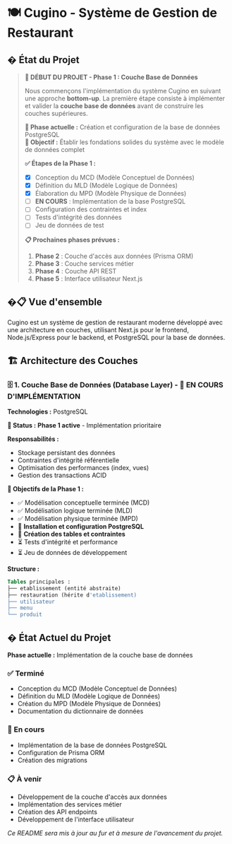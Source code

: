 # 🍽️ Cugino - Système de Gestion de Restaurant

## � État du Projet

> **🏁 DÉBUT DU PROJET - Phase 1 : Couche Base de Données**
> 
> Nous commençons l'implémentation du système Cugino en suivant une approche **bottom-up**. 
> La première étape consiste à implémenter et valider la **couche base de données** avant de construire les couches supérieures.
>
> **📅 Phase actuelle :** Création et configuration de la base de données PostgreSQL  
> **🎯 Objectif :** Établir les fondations solides du système avec le modèle de données complet
>
> **✅ Étapes de la Phase 1 :**
> - [x] Conception du MCD (Modèle Conceptuel de Données) 
> - [x] Définition du MLD (Modèle Logique de Données)
> - [x] Élaboration du MPD (Modèle Physique de Données)
> - [ ] **EN COURS** : Implémentation de la base PostgreSQL
> - [ ] Configuration des contraintes et index
> - [ ] Tests d'intégrité des données
> - [ ] Jeu de données de test
>
> **📋 Prochaines phases prévues :**
> 1. **Phase 2** : Couche d'accès aux données (Prisma ORM)
> 2. **Phase 3** : Couche services métier
> 3. **Phase 4** : Couche API REST
> 4. **Phase 5** : Interface utilisateur Next.js

## �📋 Vue d'ensemble

Cugino est un système de gestion de restaurant moderne développé avec une architecture en couches, utilisant Next.js pour le frontend, Node.js/Express pour le backend, et PostgreSQL pour la base de données.

## 🏗️ Architecture des Couches

### 🗄️ **1. Couche Base de Données (Database Layer)** - 🚧 EN COURS D'IMPLÉMENTATION

**Technologies :** PostgreSQL

**📍 Status :** **Phase 1 active** - Implémentation prioritaire

**Responsabilités :**
- Stockage persistant des données
- Contraintes d'intégrité référentielle
- Optimisation des performances (index, vues)
- Gestion des transactions ACID

**🎯 Objectifs de la Phase 1 :**
- ✅ Modélisation conceptuelle terminée (MCD)
- ✅ Modélisation logique terminée (MLD) 
- ✅ Modélisation physique terminée (MPD)
- 🚧 **Installation et configuration PostgreSQL**
- 🚧 **Création des tables et contraintes**
- ⏳ Tests d'intégrité et performance
- ⏳ Jeu de données de développement

**Structure :**
```sql
Tables principales :
├── etablissement (entité abstraite)
├── restauration (hérite d'etablissement)
├── utilisateur
├── menu
└── produit
```

## � État Actuel du Projet

**Phase actuelle :** Implémentation de la couche base de données

### ✅ Terminé
- Conception du MCD (Modèle Conceptuel de Données)
- Définition du MLD (Modèle Logique de Données) 
- Création du MPD (Modèle Physique de Données)
- Documentation du dictionnaire de données

### 🔄 En cours
- Implémentation de la base de données PostgreSQL
- Configuration de Prisma ORM
- Création des migrations

### 📋 À venir
- Développement de la couche d'accès aux données
- Implémentation des services métier
- Création des API endpoints
- Développement de l'interface utilisateur

*Ce README sera mis à jour au fur et à mesure de l'avancement du projet.*
